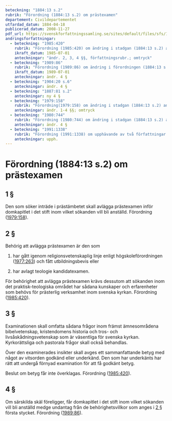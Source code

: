 ```yaml
---
beteckning: "1884:13 s.2"
rubrik: "Förordning (1884:13 s.2) om prästexamen"
departement: Civildepartementet
utfardad_datum: 1884-04-18
publicerad_datum: 2008-11-27
pdf_url: https://svenskforfattningssamling.se/sites/default/files/sfs/1884-04/SFS1884-13.pdf
andringsforfattningar:
  - beteckning: "1985:420"
    rubrik: "Förordning (1985:420) om ändring i stadgan (1884:13 s.2) angående prästexamen"
    ikraft_datum: 1985-07-01
    anteckningar: "ändr. 2, 3, 4 §§, författningsrubr.; omtryck"
  - beteckning: "1989:86"
    rubrik: "Förordning (1989:86) om ändring i förordningen (1884:13 s.2) om prästexamen"
    ikraft_datum: 1989-07-01
    anteckningar: ändr. 4 §
  - beteckning: "1904:20 s.6"
    anteckningar: ändr. 4 §
  - beteckning: "1887:81 s.2"
    anteckningar: ny 4 §
  - beteckning: "1979:158"
    rubrik: "Förordning(1979:158) om ändring i stadgan (1884:13 s.2) angående prästexamen"
    anteckningar: ändr. 1-4 §§; omtryck
  - beteckning: "1980:744"
    rubrik: "Förordning (1980:744) om ändring i stadgan (1884:13 s.2) angående prästexamen"
    anteckningar: ändr. 4 §
  - beteckning: "1991:1338"
    rubrik: "Förordning (1991:1338) om upphävande av två författningar om prästexamen"
    anteckningar: upph.
---
```


# Förordning (1884:13 s.2) om prästexamen

## 1 §

Den som söker inträde i prästämbetet skall avlägga prästexamen inför domkapitlet i det stift inom vilket sökanden vill bli anställd. Förordning ([1979:158](https://selex.se/eli/sfs/1979/158)).

## 2 §

Behörig att avlägga prästexamen är den som

1. har gått igenom religionsvetenskaplig linje enligt högskoleförordningen ([1977:263](https://selex.se/eli/sfs/1977/263)) och fått utbildningsbevis eller

2. har avlagt teologie kandidatexamen.

För behörighet att avlägga prästexamen krävs dessutom att sökanden inom det praktisk-teologiska området har sådana kunskaper och erfarenheter som behövs för prästerlig verksamhet inom svenska kyrkan. Förordning ([1985:420](https://selex.se/eli/sfs/1985/420)).

## 3 §

Examinationen skall omfatta sådana frågor inom främst ämnesområdena bibelvetenskap, kristendomens historia och tros- och livsåskådningsvetenskap som är väsentliga för svenska kyrkan. Kyrkorättsliga och pastorala frågor skall också behandlas.

Över den examinerades insikter skall avges ett sammanfattande betyg med något av vitsorden godkänd eller underkänd. Den som har underkänts har rätt att undergå förnyad examination för att få godkänt betyg.

Beslut om betyg får inte överklagas. Förordning ([1985:420](https://selex.se/eli/sfs/1985/420)).

## 4 §

Om särskilda skäl föreligger, får domkapitlet i det stift inom vilket sökanden vill bli anställd medge undantag från de behörighetsvillkor som anges i [2 §](#2) första stycket. Förordning ([1989:86](https://selex.se/eli/sfs/1989/86)).
